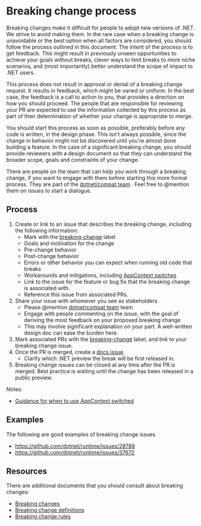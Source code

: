 # Breaking change process

Breaking changes make it difficult for people to adopt new versions of .NET. We strive to avoid making them. In the rare case when a breaking change is unavoidable or the best option when all factors are considered, you should follow the process outlined in this document. The intent of the process is to get feedback. This might result in previously unseen  opportunities to achieve your goals without breaks, clever ways to limit breaks to more niche scenarios, and (most importantly) better understand the scope of impact to .NET users.

This process does not result in approval or denial of a breaking change request. It results in feedback, which might be varied or uniform. In the best case, the feedback is a call to action to you, that provides a direction on how you should proceed. The people that are responsible for reviewing your PR are expected to use the information collected by this process as part of their determination of whether your change is appropriate to merge.

You should start this process as soon as possible, preferably before any code is written, in the design phase. This isn't always possible, since the change in behavior might not be discovered until you're almost done building a feature. In the case of a significant breaking change, you should provide reviewers with a design document so that they can understand the broader scope, goals and constraints of your change.

There are people on the team that can help you work through a breaking change, if you want to engage with them before starting this more formal process. They are part of the [dotnet/compat team](https://github.com/orgs/dotnet/teams/compat) . Feel free to @mention them on issues to start a dialogue.

## Process

1. Create or link to an issue that describes the breaking change, including the following information:
   * Mark with the [breaking-change](https://github.com/dotnet/runtime/labels/breaking-change) label
   * Goals and motivation for the change
   * Pre-change behavior
   * Post-change behavior
   * Errors or other behavior you can expect when running old code that breaks
   * Workarounds and mitigations, including [AppContext switches](https://docs.microsoft.com/dotnet/api/system.appcontext)
   * Link to the issue for the feature or bug fix that the breaking change is associated with.
   * Reference this issue from associated PRs.
2. Share your issue with whomever you see as stakeholders
   * Please @mention [dotnet/compat team](https://github.com/orgs/dotnet/teams/compat) team
   * Engage with people commenting on the issue, with the goal of deriving the most feedback on your proposed breaking change
   * This may involve significant explanation on your part. A well-written design doc can ease the burden here.
3. Mark associated PRs with the [breaking-change](https://github.com/dotnet/runtime/labels/breaking-change) label, and link to your breaking change issue.
4. Once the PR is merged, create a [docs issue](https://github.com/dotnet/docs/issues/new?template=dotnet-breaking-change.md).
   * Clarify which .NET preview the break will be first released in.
5. Breaking change issues can be closed at any time after the PR is merged. Best practice is waiting until the change has been released in a public preview.

Notes:

* [Guidance for when to use AppContext switched](https://github.com/dotnet/runtime/issues/8655#issuecomment-415103199)

## Examples

The following are good examples of breaking change issues

* https://github.com/dotnet/runtime/issues/28788
* https://github.com/dotnet/runtime/issues/37672

## Resources

There are additional documents that you should consult about breaking changes:

* [Breaking changes](https://github.com/dotnet/runtime/blob/master/docs/coding-guidelines/breaking-changes.md)
* [Breaking change definitions](https://github.com/dotnet/runtime/blob/master/docs/coding-guidelines/breaking-change-definitions.md)
* [Breaking change rules](https://github.com/dotnet/runtime/blob/master/docs/coding-guidelines/breaking-change-rules.md)
